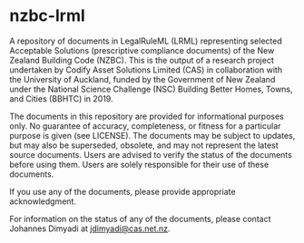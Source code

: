 # nzbc-lrml
A repository of documents in LegalRuleML (LRML) representing selected Acceptable Solutions (prescriptive compliance documents) of the New Zealand Building Code (NZBC). This is the output of a research project undertaken by Codify Asset Solutions Limited (CAS) in collaboration with the University of Auckland, funded by the Government of New Zealand under the National Science Challenge (NSC) Building Better Homes, Towns, and Cities (BBHTC) in 2019.

The documents in this repository are provided for informational purposes only. No guarantee of accuracy, completeness, or fitness for a particular purpose is given (see LICENSE). The documents may be subject to updates, but may also be superseded, obsolete, and may not represent the latest source documents. Users are advised to verify the status of the documents before using them. Users are solely responsible for their use of these documents.

If you use any of the documents, please provide appropriate acknowledgment.

For information on the status of any of the documents, please contact Johannes Dimyadi at jdimyadi@cas.net.nz.





